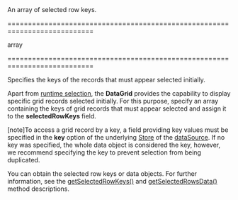 <!--**
/*-------------------------------------------
    Auto-generated file. Do not modify.
-------------------------------------------

**-->
<!--d-->An array of selected row keys.<!--/d-->
===========================================================================
<!--type-->array<!--/type-->
===========================================================================

<!--shortDescription-->
Specifies the keys of the records that must appear selected initially.
<!--/shortDescription-->

<!--fullDescription-->
Apart from [runtime selection](/Documentation/ApiReference/UI_Widgets/dxDataGrid/Configuration/selection/), the **DataGrid** provides the capability to display specific grid records selected initially. For this purpose, specify an array containing the keys of grid records that must appear selected and assign it to the **selectedRowKeys** field.

[note]To access a grid record by a key, a field providing key values must be specified in the **key** option of the underlying [Store](/Documentation/Guide/Data_Layer/Data_Layer/#Creating_DataSource/What_Are_Stores) of the [dataSource](/Documentation/ApiReference/UI_Widgets/dxDataGrid/Configuration/#dataSource). If no key was specified, the whole data object is considered the key, however, we recommend specifying the key to prevent selection from being duplicated.

You can obtain the selected row keys or data objects. For further information, see the [getSelectedRowKeys()](/Documentation/ApiReference/UI_Widgets/dxDataGrid/Methods/#getSelectedRowKeys) and [getSelectedRowsData()](/Documentation/ApiReference/UI_Widgets/dxDataGrid/Methods/#getSelectedRowsData) method descriptions.
<!--/fullDescription-->